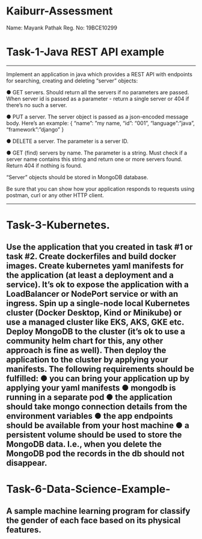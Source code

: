 # Kaiburr-Assessment
Name: Mayank Pathak
Reg. No: 19BCE10299
# Task-1-Java REST API example
---
Implement an application in java which provides a REST API with endpoints for searching,
creating and deleting “server” objects:

● GET servers. Should return all the servers if no parameters are passed. When server id
is passed as a parameter - return a single server or 404 if there’s no such a server.

● PUT a server. The server object is passed as a json-encoded message body. Here’s an
example:
{
“name”: ”my name,
“id”: “001”,
“language”:”java”,
“framework”:”django”
}

● DELETE a server. The parameter is a server ID.

● GET (find) servers by name. The parameter is a string. Must check if a server name
contains this string and return one or more servers found. Return 404 if nothing is found.

“Server” objects should be stored in MongoDB database.

Be sure that you can show how your application responds to requests using postman, curl or
any other HTTP client.

---
# Task-3-Kubernetes.
Use the application that you created in task #1 or task #2. Create dockerfiles and build docker
images. Create kubernetes yaml manifests for the application (at least a deployment and a
service). It’s ok to expose the application with a LoadBalancer or NodePort service or with an
ingress. Spin up a single-node local Kubernetes cluster (Docker Desktop, Kind or Minikube) or
use a managed cluster like EKS, AKS, GKE etc. Deploy MongoDB to the cluster (it’s ok to use a
community helm chart for this, any other approach is fine as well). Then deploy the application
to the cluster by applying your manifests. The following requirements should be fulfilled:
● you can bring your application up by applying your yaml manifests
● mongodb is running in a separate pod
● the application should take mongo connection details from the environment variables
● the app endpoints should be available from your host machine
● a persistent volume should be used to store the MongoDB data. I.e., when you delete
the MongoDB pod the records in the db should not disappear.
---
# Task-6-Data-Science-Example-
A sample machine learning program for classify the gender of each face based on its physical features.
---